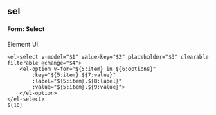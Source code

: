 ## sel
#### Form: Select
Element UI <el-select>
```
<el-select v-model="$1" value-key="$2" placeholder="$3" clearable filterable @change="$4">
	<el-option v-for="${5:item} in ${6:options}"
		:key="${5:item}.${7:value}"
		:label="${5:item}.${8:label}"
		:value="${5:item}.${9:value}">
	</el-option>
</el-select>
${10}
```